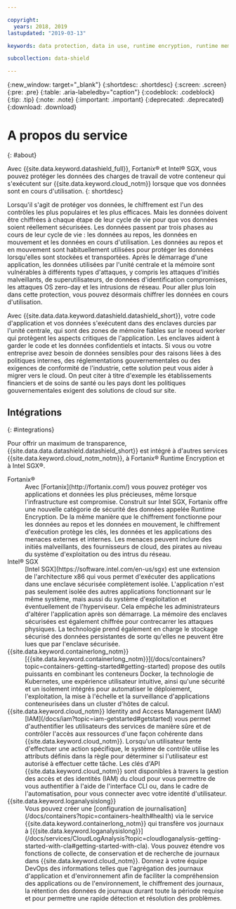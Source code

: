 ```yaml
---

copyright:
  years: 2018, 2019
lastupdated: "2019-03-13"

keywords: data protection, data in use, runtime encryption, runtime memory encryption, encrypted memory, intel sgx, software guard extensions, fortanix runtime encryption

subcollection: data-shield

---
```


{:new_window: target="_blank"}
{:shortdesc: .shortdesc}
{:screen: .screen}
{:pre: .pre}
{:table: .aria-labeledby="caption"}
{:codeblock: .codeblock}
{:tip: .tip}
{:note: .note}
{:important: .important}
{:deprecated: .deprecated}
{:download: .download}

# A propos du service
{: #about}

Avec {{site.data.keyword.datashield_full}}, Fortanix® et Intel® SGX, vous pouvez protéger les données des charges de travail de votre conteneur qui s'exécutent sur {{site.data.keyword.cloud_notm}} lorsque que vos données sont en cours d'utilisation.
{: shortdesc}

Lorsqu'il s'agit de protéger vos données, le chiffrement est l'un des contrôles les plus populaires et les plus efficaces. Mais les données doivent être chiffrées à chaque étape de leur cycle de vie pour que vos données soient réellement sécurisées. Les données passent par trois phases au cours de leur cycle de vie : les données au repos, les données en mouvement et les données en cours d'utilisation. Les données au repos et en mouvement sont habituellement utilisées pour protéger les données lorsqu'elles sont stockées et transportées. Après le démarrage d'une application, les données utilisées par l'unité centrale et la mémoire sont vulnérables à différents types d'attaques, y compris les attaques d'initiés malveillants, de superutilisateurs, de données d'identification compromises, les attaques OS zero-day et les intrusions de réseau. Pour aller plus loin dans cette protection, vous pouvez désormais chiffrer les données en cours d'utilisation. 

Avec {{site.data.data.keyword.datashield.datashield_short}}, votre code d'application et vos données s'exécutent dans des enclaves durcies par l'unité centrale, qui sont des zones de mémoire fiables sur le noeud worker qui protègent les aspects critiques de l'application. Les enclaves aident à garder le code et les données confidentiels et intacts. Si vous ou votre entreprise avez besoin de données sensibles pour des raisons liées à des politiques internes, des réglementations gouvernementales ou des exigences de conformité de l'industrie, cette solution peut vous aider à migrer vers le cloud. On peut citer à titre d'exemple les établissements financiers et de soins de santé ou les pays dont les politiques gouvernementales exigent des solutions de cloud sur site.


## Intégrations
{: #integrations}

Pour offrir un maximum de transparence, {{site.data.data.datashield.datashield_short}} est intégré à d'autres services {{site.data.keyword.cloud_notm_notm}}, à Fortanix® Runtime Encryption et à Intel SGX®.

<dl>
  <dt>Fortanix®</dt>
    <dd>Avec [Fortanix](http://fortanix.com/) vous pouvez protéger vos applications et données les plus précieuses, même lorsque l'infrastructure est compromise. Construit sur Intel SGX, Fortanix offre une nouvelle catégorie de sécurité des données appelée Runtime Encryption. De la même manière que le chiffrement fonctionne pour les données au repos et les données en mouvement, le chiffrement d'exécution protège les clés, les données et les applications des menaces externes et internes. Les menaces peuvent inclure des initiés malveillants, des fournisseurs de cloud, des pirates au niveau du système d'exploitation ou des intrus du réseau.</dd>
  <dt>Intel® SGX</dt>
    <dd>[Intel SGX](https://software.intel.com/en-us/sgx) est une extension de l'architecture x86 qui vous permet d'exécuter des applications dans une enclave sécurisée complètement isolée. L'application n'est pas seulement isolée des autres applications fonctionnant sur le même système, mais aussi du système d'exploitation et éventuellement de l'hyperviseur. Cela empêche les administrateurs d'altérer l'application après son démarrage. La mémoire des enclaves sécurisées est également chiffrée pour contrecarrer les attaques physiques. La technologie prend également en charge le stockage sécurisé des données persistantes de sorte qu'elles ne peuvent être lues que par l'enclave sécurisée.</dd>
  <dt>{{site.data.keyword.containerlong_notm}}</dt>
    <dd>[{{site.data.keyword.containerlong_notm}}](/docs/containers?topic=containers-getting-started#getting-started) propose des outils puissants en combinant les conteneurs Docker, la technologie de Kubernetes, une expérience utilisateur intuitive, ainsi qu'une sécurité et un isolement intégrés pour automatiser le déploiement, l'exploitation, la mise à l'échelle et la surveillance d'applications conteneurisées dans un cluster d'hôtes de calcul.</dd>
  <dt>{{site.data.keyword.cloud_notm}} Identity and Access Management (IAM)</dt>
    <dd>[IAM](/docs/iam?topic=iam-getstarted#getstarted) vous permet d'authentifier les utilisateurs des services de manière sûre et de contrôler l'accès aux ressources d'une façon cohérente dans {{site.data.keyword.cloud_notm}}. Lorsqu'un utilisateur tente d'effectuer une action spécifique, le système de contrôle utilise les attributs définis dans la règle pour déterminer si l'utilisateur est autorisé à effectuer cette tâche. Les clés d'API {{site.data.keyword.cloud_notm}} sont disponibles à travers la gestion des accès et des identités (IAM) du cloud pour vous permettre de vous authentifier à l'aide de l'interface CLI ou, dans le cadre de l'automatisation, pour vous connecter avec votre identité d'utilisateur.</dd>
  <dt>{{site.data.keyword.loganalysislong}}</dt>
    <dd>Vous pouvez créer une [configuration de journalisation](/docs/containers?topic=containers-health#health) via le service {{site.data.keyword.containerlong_notm}} qui transfère vos journaux à [{{site.data.keyword.loganalysislong}}](/docs/services/CloudLogAnalysis?topic=cloudloganalysis-getting-started-with-cla#getting-started-with-cla). Vous pouvez étendre vos fonctions de collecte, de conservation et de recherche de journaux dans {{site.data.keyword.cloud_notm}}. Donnez à votre équipe DevOps des informations telles que l'agrégation des journaux d'application et d'environnement afin de faciliter la compréhension des applications ou de l'environnement, le chiffrement des journaux, la rétention des données de journaux durant toute la période requise et pour permettre une rapide détection et résolution des problèmes.</dd>
</dl>
